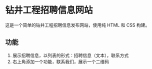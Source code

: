 # 钻井工程招聘信息网站

这是一个简单的钻井工程招聘信息发布网站，使用纯 HTML 和 CSS 构建。

## 功能
1. 展示招聘信息，以列表的形式：招聘信息（文本），联系方式
2. 右上角添加一个功能，联系我们，展示一个二维码

